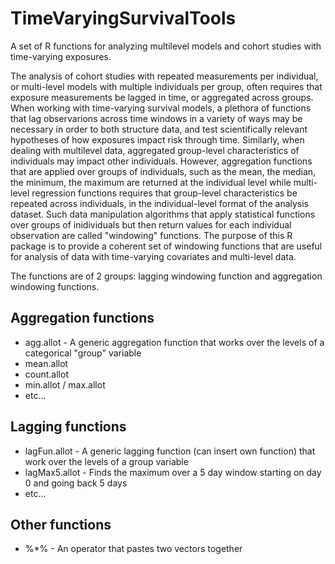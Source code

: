 TimeVaryingSurvivalTools
========================

A set of R functions for analyzing multilevel models and cohort studies with time-varying exposures.

The analysis of cohort studies with repeated measurements per individual, or multi-level models with multiple individuals per group, often requires that exposure measurements be lagged in time, or aggregated across groups. When working with time-varying survival models, a plethora of functions that lag observarions across time windows in a variety of ways may be necessary in order to both structure data, and test scientifically relevant hypotheses of how exposures impact risk through time. Similarly, when dealing with multilevel data, aggregated group-level characteristics of individuals may impact other individuals. However, aggregation functions that are applied over groups of individuals, such as the mean, the median, the minimum, the maximum are returned at the individual level while multi-level regression functions requires that group-level characteristics be repeated across individuals, in the individual-level format of the analysis dataset. Such data manipulation algorithms that apply statistical functions over groups of inidividuals but then return values for each individual observation are called "windowing" functions. The purpose of this R package is to provide a coherent set of windowing functions that are useful for analysis of data with time-varying covariates and multi-level data.

The functions are of 2 groups: lagging windowing function and aggregation windowing functions.

Aggregation functions
---------------------
* agg.allot  - A generic aggregation function that works over the levels of a categorical "group" variable
* mean.allot
* count.allot 
* min.allot / max.allot
* etc...

Lagging functions
-----------------
* lagFun.allot - A generic lagging function (can insert own function) that work over the levels of a group variable
* lagMax5.allot - Finds the maximum over a 5 day window starting on day 0 and going back 5 days
* etc...

Other functions
---------------
* %*% - An operator that pastes two vectors together
